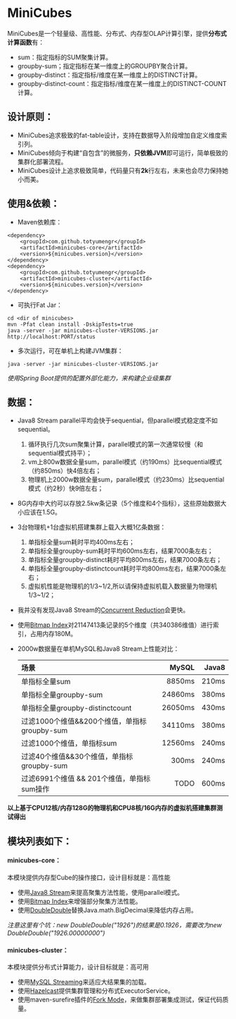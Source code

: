 MiniCubes
=========

MiniCubes是一个轻量级、高性能、分布式、内存型OLAP计算引擎，提供**分布式计算函数**有：
* sum：指定指标的SUM聚集计算。
* groupby-sum；指定指标在某一维度上的GROUPBY聚合计算。
* groupby-distinct：指定指标/维度在某一维度上的DISTINCT计算。
* groupby-distinct-count：指定指标/维度在某一维度上的DISTINCT-COUNT计算。

## 设计原则：
* MiniCubes追求极致的fat-table设计，支持在数据导入阶段增加自定义维度索引列。
* MiniCubes倾向于构建“自包含”的微服务，**只依赖JVM**即可运行，简单极致的集群化部署流程。
* MiniCubes设计上追求极致简单，代码量只有**2k**行左右，未来也会尽力保持她小而美。

## 使用&依赖：
* Maven依赖库：
```
<dependency>
    <groupId>com.github.totyumengr</groupId>
    <artifactId>minicubes-core</artifactId>
    <version>${minicubes.version}</version>
</dependency>
<dependency>
    <groupId>com.github.totyumengr</groupId>
    <artifactId>minicubes-cluster</artifactId>
    <version>${minicubes.version}</version>
</dependency>
```
* 可执行Fat Jar：
```
cd <dir of minicubes>
mvn -Pfat clean install -DskipTests=true
java -server -jar minicubes-cluster-VERSIONS.jar
http://localhost:PORT/status
```

* 多次运行，可在单机上构建JVM集群：
```
java -server -jar minicubes-cluster-VERSIONS.jar
```
*使用Spring Boot提供的配置外部化能力，来构建企业级集群*

## 数据：
* Java8 Stream parallel平均会快于sequential，但parallel模式稳定度不如sequential。
    1. 循环执行几次sum聚集计算，parallel模式的第一次通常较慢（和sequential模式持平）；
    2. vm上800w数据全量sum，parallel模式（约190ms）比sequential模式（约850ms）快4倍左右；
    3. 物理机上2000w数据全量sum，parallel模式（约230ms）比sequential模式（约2秒）快9倍左右；
* 8G内存中大约可以存放2.5kw条记录（5个维度和4个指标），这些原始数据大小应该在1.5G。
* 3台物理机+1台虚拟机搭建集群上载入大概1亿条数据：
    1. 单指标全量sum耗时平均400ms左右；
    2. 单指标全量groupby-sum耗时平均600ms左右，结果7000条左右；
    3. 单指标全量groupby-distinct耗时平均800ms左右，结果7000条左右；
    4. 单指标全量groupby-distinctcount耗时平均800ms左右，结果7000条左右；
    5. 虚拟机性能是物理机的1/3~1/2,所以请保持虚拟机载入数据量为物理机1/3~1/2；
* 我并没有发现Java8 Stream的[Concurrent Reduction](http://docs.oracle.com/javase/tutorial/collections/streams/parallelism.html#concurrent_reduction "Concurrent Reduction")会更快。
* 使用[Bitmap Index](https://github.com/lemire/RoaringBitmap "compressed bitset")对21147413条记录的5个维度（共340386维值）进行索引，占用内存180M。
* 2000w数据量在单机MySQL和Java8 Stream上性能对比：

    |场景|MySQL|Java8|
    |:---------------|---------------:|---------------:|
    |单指标全量sum|8850ms|210ms|
    |单指标全量groupby-sum|24860ms|380ms|
    |单指标全量groupby-distinctcount|26050ms|430ms|
    |过滤1000个维值&&200个维值，单指标groupby-sum|34110ms|380ms|
    |过滤1000个维值，单指标sum|12560ms|240ms|
    |过滤40个维值&&30个维值，单指标groupby-sum|300ms|240ms|
    |过滤6991个维值 && 201个维值，单指标sum操作|TODO|600ms|


**以上基于CPU12核/内存128G的物理机和CPU8核/16G内存的虚拟机搭建集群测试得出**

## 模块列表如下：
#### minicubes-core：
本模块提供内存型Cube的操作接口，设计目标就是：高性能
* 使用[Java8 Stream](https://docs.oracle.com/javase/8/docs/api/java/util/stream/package-summary.html "Java8 Stream")来提高聚集方法性能，使用parallel模式。
* 使用[Bitmap Index](https://github.com/lemire/RoaringBitmap "compressed bitset")来增强部分聚集方法性能。
* 使用[DoubleDouble](http://tsusiatsoftware.net/dd/main.html "DoubleDouble")替换Java.math.BigDecimal来降低内存占用。

*注意这里有个坑：new DoubleDouble("1926")的结果是0.1926，需要改为new DoubleDouble("1926.00000000")*

#### minicubes-cluster：
本模块提供分布式计算能力，设计目标就是：高可用
* 使用[MySQL Streaming](http://dev.mysql.com/doc/connector-j/en/connector-j-reference-implementation-notes.html "MySQL Streaming")来适应大结果集的加载。
* 使用[Hazelcast](https://github.com/hazelcast/hazelcast "Hazelcast")提供集群管理和分布式ExecutorService。
* 使用maven-surefire插件的[Fork Mode](http://maven.apache.org/surefire/maven-surefire-plugin/examples/fork-options-and-parallel-execution.html "Fork Mode")，来做集群部署集成测试，保证代码质量。
